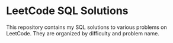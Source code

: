 # LeetCode SQL Solutions
This repository contains my SQL solutions to various problems on LeetCode. 
They are organized by difficulty and problem name.
